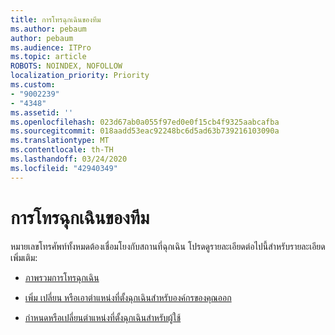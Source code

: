 ```yaml
---
title: การโทรฉุกเฉินของทีม
ms.author: pebaum
author: pebaum
ms.audience: ITPro
ms.topic: article
ROBOTS: NOINDEX, NOFOLLOW
localization_priority: Priority
ms.custom:
- "9002239"
- "4348"
ms.assetid: ''
ms.openlocfilehash: 023d67ab0a055f97ed0e0f15cb4f9325aabcafba
ms.sourcegitcommit: 018aadd53eac92248bc6d5ad63b739216103090a
ms.translationtype: MT
ms.contentlocale: th-TH
ms.lasthandoff: 03/24/2020
ms.locfileid: "42940349"
---
```

# <a name="teams-emergency-calling"></a>การโทรฉุกเฉินของทีม

หมายเลขโทรศัพท์ทั้งหมดต้องเชื่อมโยงกับสถานที่ฉุกเฉิน โปรดดูรายละเอียดต่อไปนี้สําหรับรายละเอียดเพิ่มเติม:

- [ภาพรวมการโทรฉุกเฉิน](https://docs.microsoft.com/MicrosoftTeams/what-are-emergency-locations-addresses-and-call-routing)

- [เพิ่ม เปลี่ยน หรือเอาตําแหน่งที่ตั้งฉุกเฉินสําหรับองค์กรของคุณออก](https://docs.microsoft.com/MicrosoftTeams/add-change-remove-emergency-location-organization)

- [กําหนดหรือเปลี่ยนตําแหน่งที่ตั้งฉุกเฉินสําหรับผู้ใช้](https://docs.microsoft.com/MicrosoftTeams/assign-change-emergency-location-user)
